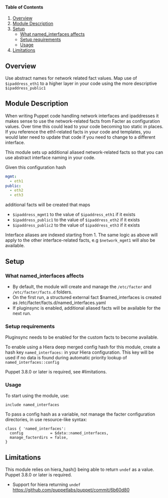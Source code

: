 #### Table of Contents

1. [Overview](#overview)
2. [Module Description](#module-description)
3. [Setup](#setup)
    * [What named_interfaces affects](#what-named_interfaces-affects)
    * [Setup requirements](#setup-requirements)
    * [Usage](#usage)
5. [Limitations](#limitations)

## Overview

Use abstract names for network related fact values. Map use of `$ipaddress_eth1` to a higher layer in your code using the more descriptive `$ipaddress_public1`

## Module Description

When writing Puppet code handling network interfaces and ipaddresses it makes sense to use the network-related facts from Facter as configuration values. Over time this could lead to your code becoming too static in places. If you reference the eth1-related facts in your code and templates, you would later need to update that code if you need to change to a different interface.

This module sets up additional aliased network-related facts so that you can use abstract interface naming in your code.

Given this configuration hash

```yaml
mgmt:
  - eth1
public:
  - eth2
  - eth3
```

additional facts will be created that maps 

* `$ipaddress_mgmt1` to the value of `$ipaddress_eth1` if it exists
* `$ipaddress_public1` to the value of `$ipaddress_eth2` if it exists
* `$ipaddress_public2` to the value of `$ipaddress_eth3` if it exists

Interface aliases are indexed starting from 1. The same logic as above will apply to the other interface-related facts, e.g `$network_mgmt1` will also be available.

## Setup

### What named_interfaces affects

* By default, the module will create and manage the `/etc/facter` and `/etc/facter/facts.d` folders.
* On the first run, a structured external fact $named_interfaces is created as /etc/facter/facts.d/named_interfaces.yaml
* If pluginsync is enabled, additional aliased facts will be available for the next run.

### Setup requirements

Pluginsync needs to be enabled for the custom facts to become available.

To enable using a Hiera deep merged config hash for this module, create a hash key `named_interfaces:` in your Hiera configuration. This key will be used if no data is found during automatic priority lookup of `named_interfaces::config`

Puppet 3.8.0 or later is required, see #limitations.

### Usage

To start using the module, use:

```puppet
include named_interfaces
```

To pass a config hash as a variable, not manage the facter configuration directories, in use resource-like syntax:

```puppet
class { 'named_interfaces':
  config            = $data::named_interfaces,
  manage_facterdirs = false,
}
```

## Limitations

This module relies on hiera_hash() being able to return `undef` as a value. Puppet 3.8.0 or later is required.

* Support for hiera returning `undef` https://github.com/puppetlabs/puppet/commit/6b60d80

